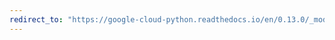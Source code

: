 ```yaml
---
redirect_to: "https://google-cloud-python.readthedocs.io/en/0.13.0/_modules/gcloud/storage/batch.html"
---
```

